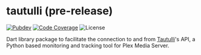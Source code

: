 # tautulli (pre-release)

[![Pubdev][pubdev-shield]][pubdev]
[![Code Coverage][codecov-shield]][codecov]
![License][license-shield]

Dart library package to facilitate the connection to and from [Tautulli](https://tautulli.com)'s API, a Python based monitoring and tracking tool for Plex Media Server.

[license-shield]: https://img.shields.io/github/license/LunaTools/Packages?style=for-the-badge
[codecov]: https://codecov.io/gh/LunaTools/Packages
[codecov-shield]: https://img.shields.io/codecov/c/gh/LunaTools/Packages?flag=tautulli&style=for-the-badge
[pubdev]: https://pub.dev/packages/tautulli/
[pubdev-shield]: https://img.shields.io/pub/v/tautulli.svg?style=for-the-badge
